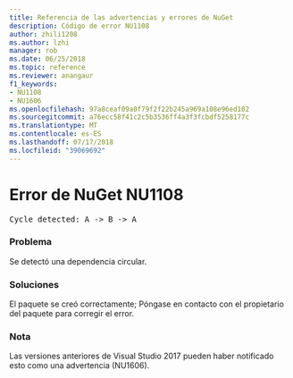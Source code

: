```yaml
---
title: Referencia de las advertencias y errores de NuGet
description: Código de error NU1108
author: zhili1208
ms.author: lzhi
manager: rob
ms.date: 06/25/2018
ms.topic: reference
ms.reviewer: anangaur
f1_keywords:
- NU1108
- NU1606
ms.openlocfilehash: 97a8ceaf09a0f79f2f22b245a969a108e96ed102
ms.sourcegitcommit: a76ecc58f41c2c5b3536ff4a3f3fcbdf5258177c
ms.translationtype: MT
ms.contentlocale: es-ES
ms.lasthandoff: 07/17/2018
ms.locfileid: "39069692"
---
```

# <a name="nuget-error-nu1108"></a>Error de NuGet NU1108

<pre>Cycle detected: A -> B -> A</pre>

### <a name="issue"></a>Problema
Se detectó una dependencia circular.

### <a name="solution"></a>Soluciones
El paquete se creó correctamente; Póngase en contacto con el propietario del paquete para corregir el error.

### <a name="note"></a>Nota
Las versiones anteriores de Visual Studio 2017 pueden haber notificado esto como una advertencia (NU1606).
